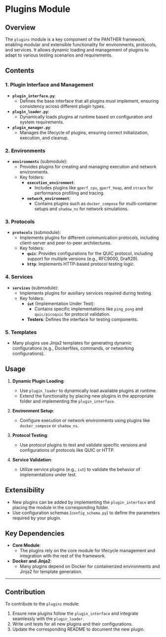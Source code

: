 
# Plugins Module

## Overview
The `plugins` module is a key component of the PANTHER framework, enabling modular and extensible functionality for environments, protocols, and services. It allows dynamic loading and management of plugins to adapt to various testing scenarios and requirements.

## Contents

### 1. Plugin Interface and Management
- **`plugin_interface.py`**:
  - Defines the base interface that all plugins must implement, ensuring consistency across different plugin types.
- **`plugin_loader.py`**:
  - Dynamically loads plugins at runtime based on configuration and system requirements.
- **`plugin_manager.py`**:
  - Manages the lifecycle of plugins, ensuring correct initialization, execution, and cleanup.

### 2. Environments
- **`environments`** (submodule):
  - Provides plugins for creating and managing execution and network environments.
  - Key folders:
    - **`execution_environment`**:
      - Includes plugins like `gperf_cpu`, `gperf_heap`, and `strace` for performance profiling and tracing.
    - **`network_environment`**:
      - Contains plugins such as `docker_compose` for multi-container setups and `shadow_ns` for network simulations.

### 3. Protocols
- **`protocols`** (submodule):
  - Implements plugins for different communication protocols, including client-server and peer-to-peer architectures.
  - Key folders:
    - **`quic`**: Provides configurations for the QUIC protocol, including support for multiple versions (e.g., RFC9000, Draft29).
    - **`http`**: Implements HTTP-based protocol testing logic.

### 4. Services
- **`services`** (submodule):
  - Implements plugins for auxiliary services required during testing.
  - Key folders:
    - **`iut`** (Implementation Under Test):
      - Contains specific implementations like `ping_pong` and `quic/picoquic` for protocol validation.
    - **Testers**: Defines the interface for testing components.

### 5. Templates
- Many plugins use Jinja2 templates for generating dynamic configurations (e.g., Dockerfiles, commands, or networking configurations).

## Usage
1. **Dynamic Plugin Loading**:
   - Use `plugin_loader` to dynamically load available plugins at runtime.
   - Extend the functionality by placing new plugins in the appropriate folder and implementing the `plugin_interface`.

2. **Environment Setup**:
   - Configure execution or network environments using plugins like `docker_compose` or `shadow_ns`.

3. **Protocol Testing**:
   - Use protocol plugins to test and validate specific versions and configurations of protocols like QUIC or HTTP.

4. **Service Validation**:
   - Utilize service plugins (e.g., `iut`) to validate the behavior of implementations under test.

## Extensibility
- New plugins can be added by implementing the `plugin_interface` and placing the module in the corresponding folder.
- Use configuration schemas (`config_schema.py`) to define the parameters required by your plugin.

## Key Dependencies
- **Core Module**:
  - The plugins rely on the core module for lifecycle management and integration with the rest of the framework.
- **Docker and Jinja2**:
  - Many plugins depend on Docker for containerized environments and Jinja2 for template generation.

---

## Contribution
To contribute to the `plugins` module:
1. Ensure new plugins follow the `plugin_interface` and integrate seamlessly with the `plugin_loader`.
2. Write unit tests for all new plugins and their configurations.
3. Update the corresponding README to document the new plugin.

